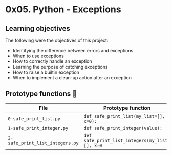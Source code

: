 # 0x05. Python - Exceptions

## Learning objectives

The following were the objectives of this project:
  * Identifying the difference between errors and exceptions
  * When to use exceptions
  * How to correctly handle an exception
  * Learning the purpose of catching exceptions
  * How to raise a builtin exception
  * When to implement a clean-up action after an exception

## Prototype functions :floppy_disk:

|       File           |             Prototype function              |  
|----------------------|---------------------------------------------|
|`0-safe_print_list.py`| `def safe_print_list(my_list=[], x=0):`     |
|`1-safe_print_integer.py`|`def safe_print_integer(value):`          |
|`2-safe_print_list_integers.py`| `def safe_print_list_integers(my_list=[], x=0`|


